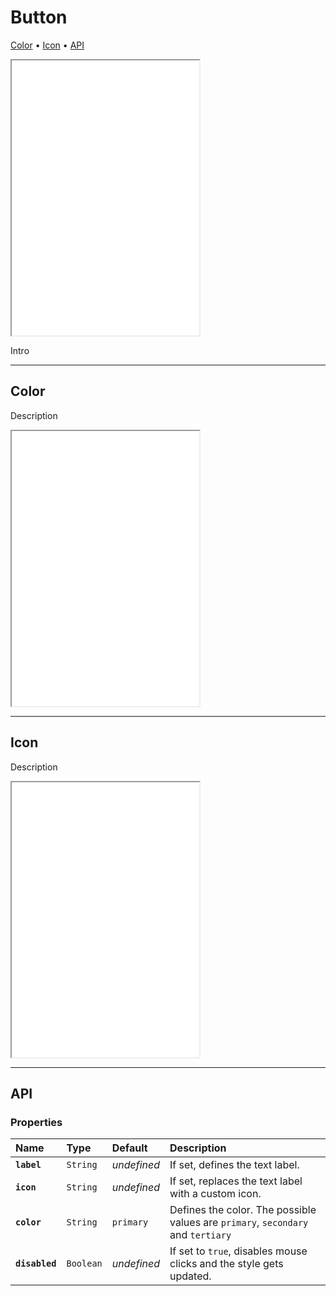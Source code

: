 # Button

[Color](components/button#color) • [Icon](components/button#icon) • [API](components/button#api)

<iframe src="./assets/demos/components/button/main.html" height="440px"></iframe>

Intro 

---

## Color

Description

<iframe src="./assets/demos/components/button/color.html" height="440px"></iframe>

---

## Icon

Description

<iframe src="./assets/demos/components/button/icon.html" height="440px"></iframe>

---

## API

### Properties

| Name | Type | Default | Description |
| :-- | :-- | :-- | :-- |
| **`label`** | `String` | _undefined_ | If set, defines the text label. |
| **`icon`** | `String` | _undefined_ | If set, replaces the text label with a custom icon. |
| **`color`** | `String` | `primary` | Defines the color. The possible values are `primary`, `secondary` and `tertiary` |
| **`disabled`** | `Boolean` | _undefined_ | If set to `true`, disables mouse clicks and the style gets updated. |